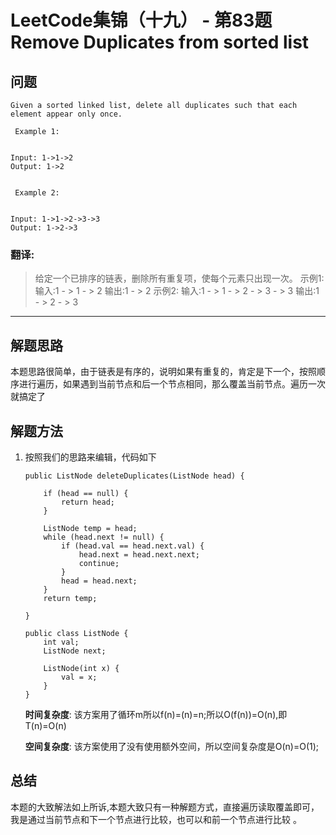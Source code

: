# LeetCode集锦（十九） - 第83题 Remove Duplicates from sorted list

## 问题

```
Given a sorted linked list, delete all duplicates such that each element appear only once. 

 Example 1: 


Input: 1->1->2
Output: 1->2


 Example 2: 


Input: 1->1->2->3->3
Output: 1->2->3

```
### 翻译:
> 给定一个已排序的链表，删除所有重复项，使每个元素只出现一次。
> 示例1:
> 输入:1 - > 1 - > 2
> 输出:1 - > 2
> 示例2:
> 输入:1 - > 1 - > 2 - > 3 - > 3
> 输出:1 - > 2 - > 3
---
## 解题思路
本题思路很简单，由于链表是有序的，说明如果有重复的，肯定是下一个，按照顺序进行遍历，如果遇到当前节点和后一个节点相同，那么覆盖当前节点。遍历一次就搞定了

## 解题方法
1. 按照我们的思路来编辑，代码如下
    ```
    public ListNode deleteDuplicates(ListNode head) {

        if (head == null) {
            return head;
        }

        ListNode temp = head;
        while (head.next != null) {
            if (head.val == head.next.val) {
                head.next = head.next.next;
                continue;
            }
            head = head.next;
        }
        return temp;

    }

    public class ListNode {
        int val;
        ListNode next;

        ListNode(int x) {
            val = x;
        }
    }
    ```
    __时间复杂度__:
    该方案用了循环m所以f(n)=(n)=n;所以O(f(n))=O(n),即T(n)=O(n)

    __空间复杂度__:
    该方案使用了没有使用额外空间，所以空间复杂度是O(n)=O(1);

## 总结
本题的大致解法如上所诉,本题大致只有一种解题方式，直接遍历读取覆盖即可，我是通过当前节点和下一个节点进行比较，也可以和前一个节点进行比较 。